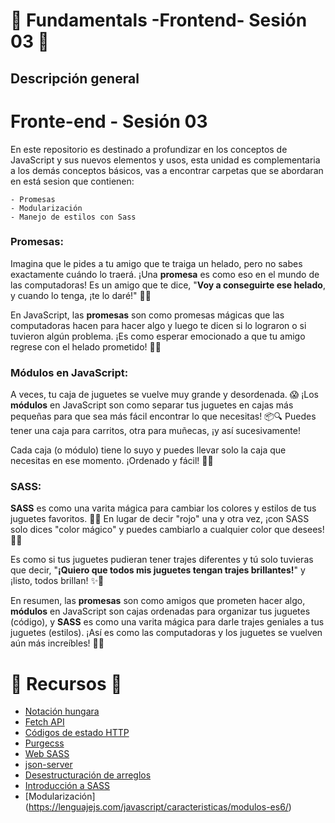 # 🧪 Fundamentals -Frontend- Sesión 03  🧪

## Descripción general 

# Fronte-end - Sesión 03

En este repositorio es destinado a profundizar en los conceptos de JavaScript y sus nuevos elementos y usos, esta unidad es complementaria a los demás conceptos básicos, vas a encontrar  carpetas que se abordaran en está sesion que contienen:

    - Promesas
    - Modularización
    - Manejo de estilos con Sass 


### Promesas:

Imagina que le pides a tu amigo que te traiga un helado, pero no sabes exactamente cuándo lo traerá. ¡Una **promesa** es como eso en el mundo de las computadoras! Es un amigo que te dice, "**Voy a conseguirte ese helado**, y cuando lo tenga, ¡te lo daré!" 🍦✨

En JavaScript, las **promesas** son como promesas mágicas que las computadoras hacen para hacer algo y luego te dicen si lo lograron o si tuvieron algún problema. ¡Es como esperar emocionado a que tu amigo regrese con el helado prometido! 🤞🎉

### Módulos en JavaScript:

A veces, tu caja de juguetes se vuelve muy grande y desordenada. 😱 ¡Los **módulos** en JavaScript son como separar tus juguetes en cajas más pequeñas para que sea más fácil encontrar lo que necesitas! 📦🔍 Puedes tener una caja para carritos, otra para muñecas, ¡y así sucesivamente! 

Cada caja (o módulo) tiene lo suyo y puedes llevar solo la caja que necesitas en ese momento. ¡Ordenado y fácil! 🚗🎀

### SASS:

**SASS** es como una varita mágica para cambiar los colores y estilos de tus juguetes favoritos. 🌈✨ En lugar de decir "rojo" una y otra vez, ¡con SASS solo dices "color mágico" y puedes cambiarlo a cualquier color que desees! 🎨🧙

Es como si tus juguetes pudieran tener trajes diferentes y tú solo tuvieras que decir, "**¡Quiero que todos mis juguetes tengan trajes brillantes!**" y ¡listo, todos brillan! ✨👗

En resumen, las **promesas** son como amigos que prometen hacer algo, **módulos** en JavaScript son cajas ordenadas para organizar tus juguetes (código), y **SASS** es como una varita mágica para darle trajes geniales a tus juguetes (estilos). ¡Así es como las computadoras y los juguetes se vuelven aún más increíbles! 🚀🎉


# 🧪 Recursos  🧪
- [Notación hungara](https://www.kyocode.com/2018/06/notacion-hungara/)
- [Fetch API](https://developer.mozilla.org/es/docs/Web/API/Fetch_API)
- [Códigos de estado HTTP](https://http.cat/)
- [Purgecss](https://bluuweb.github.io/bootstrap-5/01-fundamentos/#custom-scss)
- [Web SASS](https://sass-lang.com/)
- [json-server](https://www.npmjs.com/package/json-server)
- [Desestructuración de arreglos](https://www.freecodecamp.org/espanol/news/desestructuracion-de-arreglos-y-objetos-en-javascript/)
- [Introducción a SASS](http://developinginspanish.com/2019/12/22/sass-guia-para-principiantes/)
 - [Modularización] (https://lenguajejs.com/javascript/caracteristicas/modulos-es6/)
